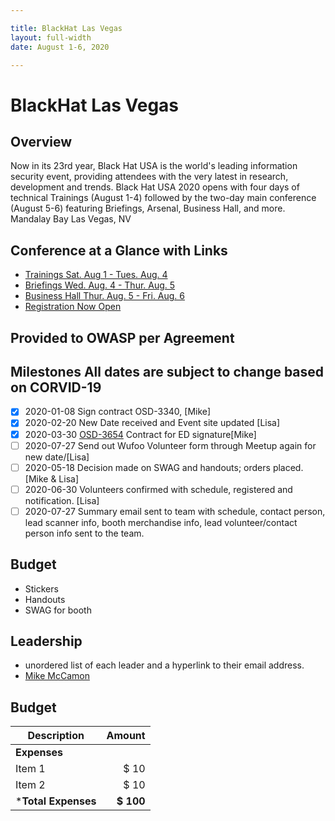```yaml
---

title: BlackHat Las Vegas
layout: full-width
date: August 1-6, 2020

---
```


# BlackHat Las Vegas

## Overview
 
Now in its 23rd year, Black Hat USA is the world's leading information security event, providing attendees with the very latest in research, development and trends. Black Hat USA 2020 opens with four days of technical Trainings (August 1-4) followed by the two-day main conference (August 5-6) featuring Briefings, Arsenal, Business Hall, and more. Mandalay Bay Las Vegas, NV

## Conference at a Glance with Links

- [Trainings Sat. Aug 1 - Tues. Aug. 4](https://www.blackhat.com/us-20/training/schedule/index.html)
- [Briefings Wed. Aug. 4 - Thur. Aug. 5](https://www.blackhat.com/us-20/briefings.html)
- [Business Hall Thur. Aug. 5 - Fri. Aug. 6 ](https://www.blackhat.com/us-20/business-hall.html)
- [Registration Now Open](https://blackhat.informatech.com/usa/2020/?)

## Provided to OWASP per Agreement


## Milestones  All dates are subject to change based on CORVID-19

* [x] 2020-01-08 Sign contract OSD-3340, [Mike]
* [X] 2020-02-20 New Date received and Event site updated [Lisa]
* [X] 2020-03-30 [OSD-3654](https://owasporg.atlassian.net/browse/OSD-3654) Contract for ED signature[Mike]
* [ ] 2020-07-27 Send out Wufoo Volunteer form through Meetup again for new date/[Lisa]
* [ ] 2020-05-18 Decision made on SWAG and handouts; orders placed.[Mike & Lisa]
* [ ] 2020-06-30 Volunteers confirmed with schedule, registered and notification. [Lisa]
* [ ] 2020-07-27 Summary email sent to team with schedule, contact person, lead scanner info, booth merchandise info, lead volunteer/contact person info sent to the team.

## Budget

- Stickers
- Handouts
- SWAG for booth

## Leadership

* unordered list of each leader and a hyperlink to their email address.
* [Mike McCamon](mailto:mike.mccamon@owasp.com?subject=An%20Interesting%20Email)

## Budget

Description            | Amount
--------------         | ----:
**Expenses**           | 
Item 1                 | $ 10
Item 2                 | $ 10 
***Total Expenses**    | **$ 100**
